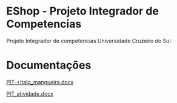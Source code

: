 # EShop - Projeto Integrador de Competencias

Projeto Integrador de competencias Universidade Cruzeiro do Sul

# Documentações

[PIT-+italo_mangueira.docx](https://github.com/user-attachments/files/17939089/PIT-%2Bitalo_mangueira.docx)

[PIT_atividade.docx](https://github.com/user-attachments/files/17939348/PIT_atividade.docx)
